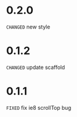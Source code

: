 # 0.2.0

`CHANGED` new style

# 0.1.2

`CHANGED` update scaffold

# 0.1.1

`FIXED` fix ie8 scrollTop bug 